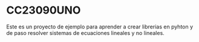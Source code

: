 # CC23090UNO
Este es un proyecto de ejemplo para aprender a crear librerias en pyhton y de paso resolver sistemas de ecuaciones lineales y no lineales.